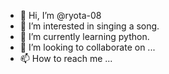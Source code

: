 - 👋 Hi, I’m @ryota-08
- 👀 I’m interested in singing a song.
- 🌱 I’m currently learning python.
- 💞️ I’m looking to collaborate on ...
- 📫 How to reach me ...

<!---
ryota-08/ryota-08 is a ✨ special ✨ repository because its `README.md` (this file) appears on your GitHub profile.
You can click the Preview link to take a look at your changes.
--->
